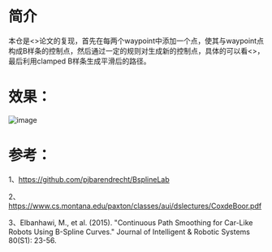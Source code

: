 # 简介
本仓是<<Continuous Path Smoothing for Car-Like Robots Using B-Spline Curves>>论文的复现，首先在每两个waypoint中添加一个点，使其与waypoint点构成B样条的控制点，然后通过一定的规则对生成新的控制点，具体的可以看<<Continuous Path Smoothing for Car-Like Robots Using B-Spline Curves>>，最后利用clamped B样条生成平滑后的路径。
# 效果：
![image](https://github.com/ouyiyun/BsplinOpt/blob/master/doc/Bspline.gif)
# 参考：
1、https://github.com/pjbarendrecht/BsplineLab

2、https://www.cs.montana.edu/paxton/classes/aui/dslectures/CoxdeBoor.pdf

3、Elbanhawi, M., et al. (2015). "Continuous Path Smoothing for Car-Like Robots Using B-Spline Curves." Journal of Intelligent & Robotic Systems 80(S1): 23-56.
